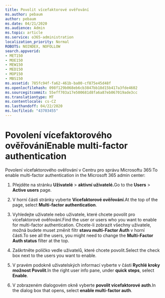 ```yaml
---
title: Povolit vícefaktorové ověřování
ms.author: pebaum
author: pebaum
ms.date: 04/21/2020
ms.audience: Admin
ms.topic: article
ms.service: o365-administration
localization_priority: Normal
ROBOTS: NOINDEX, NOFOLLOW
search.appverid:
- MET150
- MOE150
- MEW150
- MED150
- MOP150
- MBS150
ms.assetid: 785fc94f-fa62-461b-ba00-cf875e45d48f
ms.openlocfilehash: 098f129b068eb6cb3847bb18d15b417a3fde4602
ms.sourcegitcommit: 55eff703a17e500681d8fa6a87eb067019ade3cc
ms.translationtype: MT
ms.contentlocale: cs-CZ
ms.lasthandoff: 04/22/2020
ms.locfileid: "43703455"
---
```

# <a name="enable-multi-factor-authentication"></a><span data-ttu-id="8536b-102">Povolení vícefaktorového ověřování</span><span class="sxs-lookup"><span data-stu-id="8536b-102">Enable multi-factor authentication</span></span>

<span data-ttu-id="8536b-103">Povolení vícefaktorového ověřování v Centru pro správu Microsoftu 365:</span><span class="sxs-lookup"><span data-stu-id="8536b-103">To enable multi-factor authentication in the Microsoft 365 admin center:</span></span>

1. <span data-ttu-id="8536b-104">Přejděte na stránku **Uživatelé** \> **aktivní uživatelé.**</span><span class="sxs-lookup"><span data-stu-id="8536b-104">Go to the **Users** \> **Active users** page.</span></span>
    
2. <span data-ttu-id="8536b-105">V horní části stránky vyberte **Vícefaktorové ověřování**.</span><span class="sxs-lookup"><span data-stu-id="8536b-105">At the top of the page, select **Multi-factor authentication**.</span></span> 
    
3. <span data-ttu-id="8536b-106">Vyhledejte uživatele nebo uživatele, které chcete povolit pro vícefaktorové ověřování.</span><span class="sxs-lookup"><span data-stu-id="8536b-106">Find the user or users who you want to enable for multi-factor authentication.</span></span> <span data-ttu-id="8536b-107">Chcete-li zobrazit všechny uživatele, možná budete muset změnit filtr **stavu multi-Factor Auth** v horní části.</span><span class="sxs-lookup"><span data-stu-id="8536b-107">To see all the users, you might need to change the **Multi-Factor Auth status** filter at the top.</span></span>
    
4. <span data-ttu-id="8536b-108">Zaškrtněte políčko vedle uživatelů, které chcete povolit.</span><span class="sxs-lookup"><span data-stu-id="8536b-108">Select the check box next to the users you want to enable.</span></span>
    
5.  <span data-ttu-id="8536b-109">V pravém podokně uživatelských informací vyberte v části **Rychlé kroky** **možnost Povolit**.</span><span class="sxs-lookup"><span data-stu-id="8536b-109">In the right user info pane, under **quick steps**, select **Enable**.</span></span> 
    
6. <span data-ttu-id="8536b-110">V zobrazeném dialogovém okně vyberte **povolit vícefaktorové auth**.</span><span class="sxs-lookup"><span data-stu-id="8536b-110">In the dialog box that opens, select **enable multi-factor auth**.</span></span> 
    

